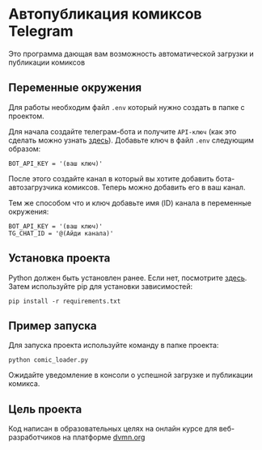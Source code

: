 # Автопубликация комиксов Telegram
Это программа дающая вам возможность автоматической загрузки и публикации комиксов
## Переменные окружения 
Для работы необходим файл ```.env``` который нужно создать в папке с проектом.

Для начала создайте телеграм-бота и получите ```API-ключ``` (как это сделать можно узнать [здесь](https://habr.com/ru/articles/262247/)). Добавьте ключ в файл ```.env``` следующим образом:
```
BOT_API_KEY = '(ваш ключ)'
```
 После этого создайте канал в который вы хотите добавить бота-автозагрузчика комиксов. Теперь можно добавить его в ваш канал.

 Тем же способом что и ключ добавьте имя (ID) канала
в переменные окружения:
```
BOT_API_KEY = '(ваш ключ)'
TG_CHAT_ID = '@(Айди канала)'
```
## Установка проекта
Python должен быть установлен ранее. Если нет, посмотрите [здесь](https://practicum.yandex.ru/blog/kak-ustanovit-python-na-kompyuter/). Затем используйте pip для установки зависимостей:
```
pip install -r requirements.txt
```
## Пример запуска
Для запуска проекта используйте команду в папке проекта:
```
python comic_loader.py
```
Ожидайте уведомление в консоли о успешной загрузке и публикации комикса.
## Цель проекта
Код написан в образовательных целях на онлайн курсе для веб-разработчиков на платформе [dvmn.org](dvmn.org)